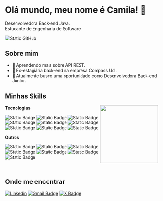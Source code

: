 <div align="left">
  <h1>Olá mundo, meu nome é Camila! 👋</h1>
  <p>Desenvolvedora Back-end Java.<br/>Estudante de Engenharia de Software.</p>
  <img src="https://img.shields.io/static/v1?label=Overview&message=Camila&color=f8efd4&style=for-the-badge&logo=GitHub" alt="Static GitHub">
</div>

## Sobre mim

- 🌱 Aprendendo mais sobre API REST.
- 💼 Ex-estagiária back-end na empresa Compass Uol.
- 🚀 Atualmente busco uma oportunidade como Desenvolvedora Back-end Junior.
  
## Minhas Skills

<img align="right" margin-top="50em" height="190em" src="https://github-readme-stats.vercel.app/api/top-langs/?username=camibarbosa&layout=compact&hide_border=true&title_color=D2E3C8&text_color=fbc7d4&bg_color=436850"/>

**Tecnologias**
   
![Static Badge](https://img.shields.io/badge/-Java-100000?style=flat&logo=Java&color=%23739072)
![Static Badge](https://img.shields.io/badge/-SpringBoot-100000?style=flat&logo=SpringBoot&color=%23739072)
![Static Badge](https://img.shields.io/badge/-JavaScript-100000?style=flat&logo=JavaScript&color=%23739072)
![Static Badge](https://img.shields.io/badge/-HTML-100000?style=flat&logo=HTML&color=%23739072)
![Static Badge](https://img.shields.io/badge/-CSS-100000?style=flat&logo=CSS&color=%23739072)
![Static Badge](https://img.shields.io/badge/-TypeScript-100000?style=flat&logo=TypeScript&logoColor=white&color=%23739072)
![Static Badge](https://img.shields.io/badge/-MYSQL-100000?style=flat&logo=MYSQL&color=%23739072)
![Static Badge](https://img.shields.io/badge/-PostgreSQL-100000?style=flat&logo=PostgreSQL&color=%23739072)
![Static Badge](https://img.shields.io/badge/-Docker-100000?style=flat&logo=Docker&color=%23739072)

**Outros**

![Static Badge](https://img.shields.io/badge/-Insomnia-100000?style=flat&logo=Insomnia&color=%23739072)
![Static Badge](https://img.shields.io/badge/-Postman-100000?style=flat&logo=Postman&color=%23739072)
![Static Badge](https://img.shields.io/badge/-Git-100000?style=flat&logo=Git&color=%23739072)
![Static Badge](https://img.shields.io/badge/-Linux-100000?style=flat&logo=Linux&color=%23739072)
![Static Badge](https://img.shields.io/badge/-Eclipse-100000?styleflat&logo=Eclipse&color=%23739072)
![Static Badge](https://img.shields.io/badge/-IntelliJ-100000?style=flat&logo=IntelliJ%20Idea&logoColor=white&color=%23739072)
![Static Badge](https://img.shields.io/badge/-Trello-100000?style=flat&logo=Trello&color=%23739072)

  
<br/>

## Onde me encontrar
[![Linkedin](https://img.shields.io/badge/-iamcamilabarbosa-blue?style=flat-square&logo=Linkedin&color=%23739072&link=https://www.linkedin.com/in/iamcamilabarbosa/)](https://www.linkedin.com/in/iamcamilabarbosa/)
[![Gmail Badge](https://img.shields.io/badge/-iamcamilabarbosa@email.com-006bed?style=flat-square&logo=Gmail&color=%23739072&link=mailto:iamcamilabarbosa@gmail.comL)](mailto:iamcamilabarbosa@gmail.com)
[![X Badge](https://img.shields.io/badge/-X-333333?style=flat&logo=X&color=%23739072)](https://twitter.com/camicode)

